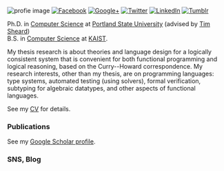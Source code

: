 ![profie image](http://kyagrd.github.io/images/kya_face.jpg)
[![Facebook](https://kyagrd.github.io/images/fb_icon32.png)](http://facebook.com/kyagrd)
[![Google+](https://kyagrd.github.io/images/gplus_icon32.png)](https://plus.google.com/+안기영)
[![Twitter](https://kyagrd.github.io/images/twitter_icon32.png)](https://twitter.com/kyagrd)
[![LinkedIn](https://kyagrd.github.io/images/linkedin_icon32.png)](https://linkedin.com/in/kyagrd)
[![Tumblr](https://kyagrd.github.io/images/tumblr_icon32.png)](http://kyagrd.tumblr.com/)

Ph.D. in [Computer Science](http://cs.pdx.edu/)
at [Portland State University](http://www.pdx.edu/)
(advised by [Tim Sheard](http://cs.pdx.edu/~sheard/))
<br>
B.S. in [Computer Science](http://cs.kaist.ac.kr/)
at [KAIST](http://www.kaist.ac.kr/).

My thesis research is about theories and language design for
a logically consistent system that is convenient for both
functional programming and logical reasoning, based on the Curry--Howard correspondence.
My research interests, other than my thesis, are on programming languages:
type systems, automated testing (using solvers), formal verification, subtyping for algebraic datatypes,
and other aspects of functional languages.

See my [CV](https://github.com/kyagrd/cv/blob/master/kyagrd_tumblr_cv.pdf?raw=true) for details.

### Publications
See my [Google Scholar profile](http://scholar.google.com/citations?hl=en&user=n-GwE98AAAAJ).

### SNS, Blog
